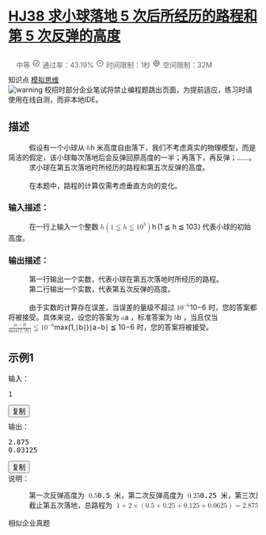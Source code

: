 # [HJ38 求小球落地 5 次后所经历的路程和第 5 次反弹的高度](https://www.nowcoder.com/practice/2f6f9339d151410583459847ecc98446?tpId=37&rp=1&sourceUrl=%2Fexam%2Foj%2Fta%3FtpId%3D37&difficulty=&judgeStatus=&tags=&title=&gioEnter=menu)

<div data-v-202c66ab="" data-v-0c67aeba="" class="content-wrapper"><div data-v-0c67aeba="" data-v-202c66ab="" class="flex-row flex-none" style="padding: 10px 16px; color: rgb(102, 102, 102);"><div data-v-0c67aeba="" data-v-202c66ab="" class="flex-auto fs-xs"><span data-v-0c67aeba="" data-v-202c66ab="" class="difficulty-level mr-3 level_3">中等</span> <span data-v-0c67aeba="" data-v-202c66ab="" class="mr-3"><span data-v-79ba69ea="" data-v-0c67aeba="" tagtype="span" class="ncicon  ncicon-bleed" aria-label="Success" data-v-202c66ab=""><svg data-v-79ba69ea="" focusable="false" viewBox="0 0 1024 1024" fill="currentColor" width="1.2em" height="1.2em" aria-hidden="true"><path d="M512 921.6c-226.22 0-409.6-183.39-409.6-409.6 0-226.22 183.38-409.6 409.6-409.6 226.21 0 409.6 183.38 409.6 409.6-.25 226.11-183.49 409.35-409.6 409.6zm-.66-81.92h.66c180.9-.18 327.44-146.94 327.35-327.84-.09-180.91-146.77-327.52-327.68-327.52-180.9 0-327.59 146.6-327.68 327.52-.09 180.9 146.45 327.66 327.35 327.84zM430.08 716.8 266.24 552.96l57.75-57.75 106.09 105.67 269.93-269.92 57.75 58.16L430.08 716.8z"></path></svg></span> 通过率：43.19%</span> <span data-v-0c67aeba="" data-v-202c66ab="" class="mr-3"><span data-v-79ba69ea="" data-v-0c67aeba="" tagtype="span" class="ncicon el-tooltip  ncicon-bleed" aria-label="Time" data-v-202c66ab="" aria-describedby="el-tooltip-4319" tabindex="0"><svg data-v-79ba69ea="" focusable="false" viewBox="0 0 1025 1024" fill="currentColor" width="1.2em" height="1.2em" aria-hidden="true"><path d="M512 921.6c-226.22 0-409.6-183.39-409.6-409.6 0-226.22 183.38-409.6 409.6-409.6 226.21 0 409.6 183.38 409.6 409.6-.25 226.11-183.49 409.35-409.6 409.6zm0-737.28c-180.97 0-327.68 146.7-327.68 327.68 0 180.97 146.7 327.68 327.68 327.68 180.97 0 327.68-146.7 327.68-327.68-.2-180.89-146.8-327.48-327.68-327.68zm204.8 368.64H471.04V307.2h81.92v163.84H716.8v81.92z" transform="translate(1)"></path></svg></span>
                            时间限制：1秒
                        </span> <span data-v-0c67aeba="" data-v-202c66ab=""><span data-v-79ba69ea="" data-v-0c67aeba="" tagtype="span" class="ncicon el-tooltip  ncicon-bleed" aria-label="Memory" data-v-202c66ab="" aria-describedby="el-tooltip-1075" tabindex="0"><svg data-v-79ba69ea="" focusable="false" viewBox="0 0 1025 1024" fill="currentColor" width="1.2em" height="1.2em" aria-hidden="true"><path d="M448.98 92.52V92.67l.37 40.46v62.75h125.5V92.52h81.22v103.36h33.12c76.08 0 137.9 61.05 139.12 136.84l.02 2.3v33.12h103.36v80.84l-40.6.37h-62.76v91.05h103.36v81.21H828.33v67.58c0 76.08-61.06 137.9-136.84 139.12l-2.3.02h-33.12v103.36h-80.84l-.37-40.6v-62.76H449.25l-.27 103.36h-80.84V828.33h-33.12c-76.08 0-137.9-61.06-139.12-136.84l-.02-2.3v-67.58H92.52v-80.83l40.6-.38h62.76v-91.15l-103.36-.27v-80.47l40.6-.37h62.76v-33.12c0-76.08 61.05-137.9 136.84-139.12l2.3-.02h33.12V92.52h80.84zM689.2 277.1H335.02c-32 0-57.93 25.93-57.93 57.93v354.17c0 32 25.93 57.93 57.93 57.93h354.17c32 0 57.93-25.94 57.93-57.93V335.02c0-32-25.94-57.93-57.93-57.93zm-73.73 91.05a40.6 40.6 0 0 1 40.6 40.6v206.72a40.6 40.6 0 0 1-40.6 40.6H408.75a40.6 40.6 0 0 1-40.6-40.6V408.75a40.6 40.6 0 0 1 40.6-40.6zm-40.6 81.16H449.3v125.55h125.55V449.3z" transform="translate(1)"></path></svg></span>
                            空间限制：32M
                        </span></div></div> <div data-v-0c67aeba="" data-v-202c66ab="" class="knowledge-points flex-none"><span data-v-0c67aeba="" data-v-202c66ab="">知识点</span> <a data-v-0c67aeba="" data-v-202c66ab="" href="/exam/oj/ta?tpId=37?tag=595" target="_blank">模拟</a><a data-v-0c67aeba="" data-v-202c66ab="" href="/exam/oj/ta?tpId=37?tag=5048" target="_blank">思维</a></div> <div data-v-202c66ab="" class="question-warning"><img data-v-202c66ab="" src="//static.nowcoder.com/fe/file/images/web/ta/warning.png" alt="warning">
        校招时部分企业笔试将禁止编程题跳出页面，为提前适应，练习时请使用在线自测，而非本地IDE。
    </div> <div data-v-202c66ab=""><div data-v-202c66ab="" class="section-box" style="margin-bottom: 32px;"><h2 data-v-202c66ab="" class="section-title">描述</h2> <div data-v-202c66ab="" class="section-content describe-table"><span class="katex"><span class="katex-mathml"><math><semantics><mrow><mspace width="1.5em"></mspace></mrow><annotation encoding="application/x-tex">\hspace{15pt}</annotation></semantics></math></span><span class="katex-html" aria-hidden="true"><span class="base"><span class="strut" style="height:0em;vertical-align:0em;"></span><span class="mspace" style="margin-right:1.5em;"></span></span></span></span>假设有一个小球从 <span class="katex"><span class="katex-mathml"><math><semantics><mrow><mi>h</mi></mrow><annotation encoding="application/x-tex">h</annotation></semantics></math></span><span class="katex-html" aria-hidden="true"><span class="base"><span class="strut" style="height:0.69444em;vertical-align:0em;"></span><span class="mord mathdefault">h</span></span></span></span> 米高度自由落下，我们不考虑真实的物理模型，而是简洁的假定，该小球每次落地后会反弹回原高度的一半；再落下，再反弹；……。<br>
<span class="katex"><span class="katex-mathml"><math><semantics><mrow><mspace width="1.5em"></mspace></mrow><annotation encoding="application/x-tex">\hspace{15pt}</annotation></semantics></math></span><span class="katex-html" aria-hidden="true"><span class="base"><span class="strut" style="height:0em;vertical-align:0em;"></span><span class="mspace" style="margin-right:1.5em;"></span></span></span></span>求小球在第五次落地时所经历的路程和第五次反弹的高度。<br>
<br>
<span class="katex"><span class="katex-mathml"><math><semantics><mrow><mspace width="1.5em"></mspace></mrow><annotation encoding="application/x-tex">\hspace{15pt}</annotation></semantics></math></span><span class="katex-html" aria-hidden="true"><span class="base"><span class="strut" style="height:0em;vertical-align:0em;"></span><span class="mspace" style="margin-right:1.5em;"></span></span></span></span>在本题中，路程的计算仅需考虑垂直方向的变化。</div> <h3 data-v-202c66ab="" class="section-sub-title">输入描述：</h3> <div data-v-202c66ab="" class="section-content"><span class="katex"><span class="katex-mathml"><math><semantics><mrow><mspace width="1.5em"></mspace></mrow><annotation encoding="application/x-tex">\hspace{15pt}</annotation></semantics></math></span><span class="katex-html" aria-hidden="true"><span class="base"><span class="strut" style="height:0em;vertical-align:0em;"></span><span class="mspace" style="margin-right:1.5em;"></span></span></span></span>在一行上输入一个整数 <span class="katex"><span class="katex-mathml"><math><semantics><mrow><mi>h</mi><mrow><mo fence="true">(</mo><mn>1</mn><mo>≦</mo><mi>h</mi><mo>≦</mo><mn>1</mn><msup><mn>0</mn><mn>3</mn></msup><mo fence="true">)</mo></mrow></mrow><annotation encoding="application/x-tex">h \left(1 \leqq h \leqq 10^3\right)</annotation></semantics></math></span><span class="katex-html" aria-hidden="true"><span class="base"><span class="strut" style="height:1.20001em;vertical-align:-0.35001em;"></span><span class="mord mathdefault">h</span><span class="mspace" style="margin-right:0.16666666666666666em;"></span><span class="minner"><span class="mopen delimcenter" style="top:0em;"><span class="delimsizing size1">(</span></span><span class="mord">1</span><span class="mspace" style="margin-right:0.2777777777777778em;"></span><span class="mrel amsrm">≦</span><span class="mspace" style="margin-right:0.2777777777777778em;"></span><span class="mord mathdefault">h</span><span class="mspace" style="margin-right:0.2777777777777778em;"></span><span class="mrel amsrm">≦</span><span class="mspace" style="margin-right:0.2777777777777778em;"></span><span class="mord">1</span><span class="mord"><span class="mord">0</span><span class="msupsub"><span class="vlist-t"><span class="vlist-r"><span class="vlist" style="height:0.8141079999999999em;"><span style="top:-3.063em;margin-right:0.05em;"><span class="pstrut" style="height:2.7em;"></span><span class="sizing reset-size6 size3 mtight"><span class="mord mtight">3</span></span></span></span></span></span></span></span><span class="mclose delimcenter" style="top:0em;"><span class="delimsizing size1">)</span></span></span></span></span></span> 代表小球的初始高度。</div> <h3 data-v-202c66ab="" class="section-sub-title">输出描述：</h3> <div data-v-202c66ab="" class="section-content"><span class="katex"><span class="katex-mathml"><math><semantics><mrow><mspace width="1.5em"></mspace></mrow><annotation encoding="application/x-tex">\hspace{15pt}</annotation></semantics></math></span><span class="katex-html" aria-hidden="true"><span class="base"><span class="strut" style="height:0em;vertical-align:0em;"></span><span class="mspace" style="margin-right:1.5em;"></span></span></span></span>第一行输出一个实数，代表小球在第五次落地时所经历的路程。<br><span class="katex"><span class="katex-mathml"><math><semantics><mrow><mspace width="1.5em"></mspace></mrow><annotation encoding="application/x-tex">\hspace{15pt}</annotation></semantics></math></span><span class="katex-html" aria-hidden="true"><span class="base"><span class="strut" style="height:0em;vertical-align:0em;"></span><span class="mspace" style="margin-right:1.5em;"></span></span></span></span>第二行输出一个实数，代表第五次反弹的高度。<br><br><span class="katex"><span class="katex-mathml"><math><semantics><mrow><mspace width="1.5em"></mspace></mrow><annotation encoding="application/x-tex">\hspace{15pt}</annotation></semantics></math></span><span class="katex-html" aria-hidden="true"><span class="base"><span class="strut" style="height:0em;vertical-align:0em;"></span><span class="mspace" style="margin-right:1.5em;"></span></span></span></span>由于实数的计算存在误差，当误差的量级不超过 <span class="katex"><span class="katex-mathml"><math><semantics><mrow><mn>1</mn><msup><mn>0</mn><mrow><mo>−</mo><mn>6</mn></mrow></msup></mrow><annotation encoding="application/x-tex">10^{-6}</annotation></semantics></math></span><span class="katex-html" aria-hidden="true"><span class="base"><span class="strut" style="height:0.8141079999999999em;vertical-align:0em;"></span><span class="mord">1</span><span class="mord"><span class="mord">0</span><span class="msupsub"><span class="vlist-t"><span class="vlist-r"><span class="vlist" style="height:0.8141079999999999em;"><span style="top:-3.063em;margin-right:0.05em;"><span class="pstrut" style="height:2.7em;"></span><span class="sizing reset-size6 size3 mtight"><span class="mord mtight"><span class="mord mtight">−</span><span class="mord mtight">6</span></span></span></span></span></span></span></span></span></span></span></span> 时，您的答案都将被接受。具体来说，设您的答案为 <span class="katex"><span class="katex-mathml"><math><semantics><mrow><mi>a</mi></mrow><annotation encoding="application/x-tex">a</annotation></semantics></math></span><span class="katex-html" aria-hidden="true"><span class="base"><span class="strut" style="height:0.43056em;vertical-align:0em;"></span><span class="mord mathdefault">a</span></span></span></span> ，标准答案为 <span class="katex"><span class="katex-mathml"><math><semantics><mrow><mi>b</mi></mrow><annotation encoding="application/x-tex">b</annotation></semantics></math></span><span class="katex-html" aria-hidden="true"><span class="base"><span class="strut" style="height:0.69444em;vertical-align:0em;"></span><span class="mord mathdefault">b</span></span></span></span> ，当且仅当 <span class="katex"><span class="katex-mathml"><math><semantics><mrow><mfrac><mrow><mi mathvariant="normal">∣</mi><mi>a</mi><mo>−</mo><mi>b</mi><mi mathvariant="normal">∣</mi></mrow><mrow><mi>max</mi><mo>⁡</mo><mo stretchy="false">(</mo><mn>1</mn><mo separator="true">,</mo><mi mathvariant="normal">∣</mi><mi>b</mi><mi mathvariant="normal">∣</mi><mo stretchy="false">)</mo></mrow></mfrac><mo>≦</mo><mn>1</mn><msup><mn>0</mn><mrow><mo>−</mo><mn>6</mn></mrow></msup></mrow><annotation encoding="application/x-tex">\frac{|a-b|}{\max(1,|b|)}\leqq 10^{-6}</annotation></semantics></math></span><span class="katex-html" aria-hidden="true"><span class="base"><span class="strut" style="height:1.53em;vertical-align:-0.52em;"></span><span class="mord"><span class="mopen nulldelimiter"></span><span class="mfrac"><span class="vlist-t vlist-t2"><span class="vlist-r"><span class="vlist" style="height:1.01em;"><span style="top:-2.655em;"><span class="pstrut" style="height:3em;"></span><span class="sizing reset-size6 size3 mtight"><span class="mord mtight"><span class="mop mtight">max</span><span class="mopen mtight">(</span><span class="mord mtight">1</span><span class="mpunct mtight">,</span><span class="mord mtight">∣</span><span class="mord mathdefault mtight">b</span><span class="mord mtight">∣</span><span class="mclose mtight">)</span></span></span></span><span style="top:-3.23em;"><span class="pstrut" style="height:3em;"></span><span class="frac-line" style="border-bottom-width:0.04em;"></span></span><span style="top:-3.485em;"><span class="pstrut" style="height:3em;"></span><span class="sizing reset-size6 size3 mtight"><span class="mord mtight"><span class="mord mtight">∣</span><span class="mord mathdefault mtight">a</span><span class="mbin mtight">−</span><span class="mord mathdefault mtight">b</span><span class="mord mtight">∣</span></span></span></span></span><span class="vlist-s">​</span></span><span class="vlist-r"><span class="vlist" style="height:0.52em;"><span></span></span></span></span></span><span class="mclose nulldelimiter"></span></span><span class="mspace" style="margin-right:0.2777777777777778em;"></span><span class="mrel amsrm">≦</span><span class="mspace" style="margin-right:0.2777777777777778em;"></span></span><span class="base"><span class="strut" style="height:0.8141079999999999em;vertical-align:0em;"></span><span class="mord">1</span><span class="mord"><span class="mord">0</span><span class="msupsub"><span class="vlist-t"><span class="vlist-r"><span class="vlist" style="height:0.8141079999999999em;"><span style="top:-3.063em;margin-right:0.05em;"><span class="pstrut" style="height:2.7em;"></span><span class="sizing reset-size6 size3 mtight"><span class="mord mtight"><span class="mord mtight">−</span><span class="mord mtight">6</span></span></span></span></span></span></span></span></span></span></span></span> 时，您的答案将被接受。</div></div> <div data-v-202c66ab="" class="section-box"><h2 data-v-202c66ab="" class="section-title">示例1</h2> <div data-v-202c66ab="" class="question-sample section-content"><div data-v-202c66ab="" class="sample-item flex-row"><span data-v-202c66ab="" class="flex-none acm">输入：</span> <pre data-v-202c66ab="">1</pre> <button data-v-202c66ab="" class="btn-copy flex-none">复制</button></div> <div data-v-202c66ab="" class="sample-item flex-between" style="margin-top: 8px;"><span data-v-202c66ab="" class="flex-none acm">输出：</span> <pre data-v-202c66ab="">2.875
0.03125</pre> <button data-v-202c66ab="" class="btn-copy flex-none">复制</button></div> <div data-v-202c66ab="" class="sample-caption section-content flex-row"><span data-v-202c66ab="" class="flex-none acm">说明：</span> <pre data-v-202c66ab=""><span class="katex"><span class="katex-mathml"><math><semantics><mrow><mspace width="1.5em"></mspace></mrow><annotation encoding="application/x-tex">\hspace{15pt}</annotation></semantics></math></span><span class="katex-html" aria-hidden="true"><span class="base"><span class="strut" style="height:0em;vertical-align:0em;"></span><span class="mspace" style="margin-right:1.5em;"></span></span></span></span>第一次反弹高度为 <span class="katex"><span class="katex-mathml"><math><semantics><mrow><mn>0.5</mn></mrow><annotation encoding="application/x-tex">0.5</annotation></semantics></math></span><span class="katex-html" aria-hidden="true"><span class="base"><span class="strut" style="height:0.64444em;vertical-align:0em;"></span><span class="mord">0</span><span class="mord">.</span><span class="mord">5</span></span></span></span> 米，第二次反弹高度为 <span class="katex"><span class="katex-mathml"><math><semantics><mrow><mn>0.25</mn></mrow><annotation encoding="application/x-tex">0.25</annotation></semantics></math></span><span class="katex-html" aria-hidden="true"><span class="base"><span class="strut" style="height:0.64444em;vertical-align:0em;"></span><span class="mord">0</span><span class="mord">.</span><span class="mord">2</span><span class="mord">5</span></span></span></span> 米，第三次反弹高度为 <span class="katex"><span class="katex-mathml"><math><semantics><mrow><mn>0.125</mn></mrow><annotation encoding="application/x-tex">0.125</annotation></semantics></math></span><span class="katex-html" aria-hidden="true"><span class="base"><span class="strut" style="height:0.64444em;vertical-align:0em;"></span><span class="mord">0</span><span class="mord">.</span><span class="mord">1</span><span class="mord">2</span><span class="mord">5</span></span></span></span> 米，第四次反弹高度为 <span class="katex"><span class="katex-mathml"><math><semantics><mrow><mn>0.0625</mn></mrow><annotation encoding="application/x-tex">0.0625</annotation></semantics></math></span><span class="katex-html" aria-hidden="true"><span class="base"><span class="strut" style="height:0.64444em;vertical-align:0em;"></span><span class="mord">0</span><span class="mord">.</span><span class="mord">0</span><span class="mord">6</span><span class="mord">2</span><span class="mord">5</span></span></span></span> 米，第五次反弹高度为 <span class="katex"><span class="katex-mathml"><math><semantics><mrow><mn>0.03125</mn></mrow><annotation encoding="application/x-tex">0.03125</annotation></semantics></math></span><span class="katex-html" aria-hidden="true"><span class="base"><span class="strut" style="height:0.64444em;vertical-align:0em;"></span><span class="mord">0</span><span class="mord">.</span><span class="mord">0</span><span class="mord">3</span><span class="mord">1</span><span class="mord">2</span><span class="mord">5</span></span></span></span> 米。<br><span class="katex"><span class="katex-mathml"><math><semantics><mrow><mspace width="1.5em"></mspace></mrow><annotation encoding="application/x-tex">\hspace{15pt}</annotation></semantics></math></span><span class="katex-html" aria-hidden="true"><span class="base"><span class="strut" style="height:0em;vertical-align:0em;"></span><span class="mspace" style="margin-right:1.5em;"></span></span></span></span>截止第五次落地，总路程为 <span class="katex"><span class="katex-mathml"><math><semantics><mrow><mn>1</mn><mo>+</mo><mn>2</mn><mo>×</mo><mrow><mo fence="true">(</mo><mn>0.5</mn><mo>+</mo><mn>0.25</mn><mo>+</mo><mn>0.125</mn><mo>+</mo><mn>0.0625</mn><mo fence="true">)</mo></mrow><mo>=</mo><mn>2.875</mn></mrow><annotation encoding="application/x-tex">1 + 2 \times \left(0.5 + 0.25 + 0.125 + 0.0625\right) = 2.875</annotation></semantics></math></span><span class="katex-html" aria-hidden="true"><span class="base"><span class="strut" style="height:0.72777em;vertical-align:-0.08333em;"></span><span class="mord">1</span><span class="mspace" style="margin-right:0.2222222222222222em;"></span><span class="mbin">+</span><span class="mspace" style="margin-right:0.2222222222222222em;"></span></span><span class="base"><span class="strut" style="height:0.72777em;vertical-align:-0.08333em;"></span><span class="mord">2</span><span class="mspace" style="margin-right:0.2222222222222222em;"></span><span class="mbin">×</span><span class="mspace" style="margin-right:0.2222222222222222em;"></span></span><span class="base"><span class="strut" style="height:1em;vertical-align:-0.25em;"></span><span class="minner"><span class="mopen delimcenter" style="top:0em;">(</span><span class="mord">0</span><span class="mord">.</span><span class="mord">5</span><span class="mspace" style="margin-right:0.2222222222222222em;"></span><span class="mbin">+</span><span class="mspace" style="margin-right:0.2222222222222222em;"></span><span class="mord">0</span><span class="mord">.</span><span class="mord">2</span><span class="mord">5</span><span class="mspace" style="margin-right:0.2222222222222222em;"></span><span class="mbin">+</span><span class="mspace" style="margin-right:0.2222222222222222em;"></span><span class="mord">0</span><span class="mord">.</span><span class="mord">1</span><span class="mord">2</span><span class="mord">5</span><span class="mspace" style="margin-right:0.2222222222222222em;"></span><span class="mbin">+</span><span class="mspace" style="margin-right:0.2222222222222222em;"></span><span class="mord">0</span><span class="mord">.</span><span class="mord">0</span><span class="mord">6</span><span class="mord">2</span><span class="mord">5</span><span class="mclose delimcenter" style="top:0em;">)</span></span><span class="mspace" style="margin-right:0.2777777777777778em;"></span><span class="mrel">=</span><span class="mspace" style="margin-right:0.2777777777777778em;"></span></span><span class="base"><span class="strut" style="height:0.64444em;vertical-align:0em;"></span><span class="mord">2</span><span class="mord">.</span><span class="mord">8</span><span class="mord">7</span><span class="mord">5</span></span></span></span> 米。</pre></div></div></div> <!----> <!----></div> <div data-v-d1109ad4="" data-v-202c66ab="" role="tablist" aria-multiselectable="true" class="el-collapse" style="margin-top: 16px;"><!----> <!----> <div data-v-d1109ad4="" class="el-collapse-item"><div role="tab" aria-controls="el-collapse-content-3160" aria-describedby="el-collapse-content-3160"><div role="button" id="el-collapse-head-3160" tabindex="0" class="el-collapse-item__header"><!---->相似企业真题<i class="el-collapse-item__arrow el-icon-arrow-right"></i></div></div><div role="tabpanel" aria-hidden="true" aria-labelledby="el-collapse-head-3160" id="el-collapse-content-3160" class="el-collapse-item__wrap" style="display: none;"><div class="el-collapse-item__content"><div data-v-d1109ad4="" class="rec-job-bd"><!----> <div data-v-21b80d38="" data-v-d1109ad4="" class="container"><div data-v-21b80d38="" class="el-table el-table--fit el-table--scrollable-x el-table--enable-row-hover el-table--enable-row-transition" fixed=""><div class="hidden-columns"><div data-v-21b80d38=""></div> <div data-v-21b80d38=""></div> <div data-v-21b80d38=""></div></div><div class="el-table__header-wrapper"><table cellspacing="0" cellpadding="0" border="0" class="el-table__header" style="width: 220px;"><colgroup><col name="el-table_1_column_1" width="80"><col name="el-table_1_column_2" width="80"><col name="el-table_1_column_3" width="60"></colgroup><thead class=""><tr class="head-row"><th colspan="1" rowspan="1" class="el-table_1_column_1     is-leaf"><div class="cell"><span data-v-21b80d38="" class="question-title">题名</span></div></th><th colspan="1" rowspan="1" class="el-table_1_column_2     is-leaf"><div class="cell"><span data-v-21b80d38="">试卷</span></div></th><th colspan="1" rowspan="1" class="el-table_1_column_3     is-leaf"><div class="cell"><span data-v-21b80d38="">难度</span></div></th></tr></thead></table></div><div class="el-table__body-wrapper is-scrolling-left"><table cellspacing="0" cellpadding="0" border="0" class="el-table__body" style="width: 220px;"><colgroup><col name="el-table_1_column_1" width="80"><col name="el-table_1_column_2" width="80"><col name="el-table_1_column_3" width="60"></colgroup><tbody><tr class="el-table__row"><td rowspan="1" colspan="1" class="el-table_1_column_1  "><div class="cell el-tooltip" style="width: 78px;"><span data-v-21b80d38="" class="question-title">操作序列</span></div></td><td rowspan="1" colspan="1" class="el-table_1_column_2  "><div class="cell"><div data-v-21b80d38="" class="paper-name-container flex-row"><span data-v-21b80d38="" class="flex-auto hide-txt">网易2018校招深度学习算法工程师笔试卷</span> <button data-v-21b80d38="" class="check-page flex-none">查看试卷</button></div></div></td><td rowspan="1" colspan="1" class="el-table_1_column_3  "><div class="cell el-tooltip" style="width: 58px;"><span data-v-21b80d38="" class="difficulty-level level_5">困难</span></div></td></tr><tr class="el-table__row"><td rowspan="1" colspan="1" class="el-table_1_column_1  "><div class="cell el-tooltip" style="width: 78px;"><span data-v-21b80d38="" class="question-title">区间表达</span></div></td><td rowspan="1" colspan="1" class="el-table_1_column_2  "><div class="cell"><div data-v-21b80d38="" class="paper-name-container flex-row"><span data-v-21b80d38="" class="flex-auto hide-txt">爱奇艺2018秋季校招Android工程师（第三场）</span> <button data-v-21b80d38="" class="check-page flex-none">查看试卷</button></div></div></td><td rowspan="1" colspan="1" class="el-table_1_column_3  "><div class="cell el-tooltip" style="width: 58px;"><span data-v-21b80d38="" class="difficulty-level level_2">简单</span></div></td></tr><tr class="el-table__row"><td rowspan="1" colspan="1" class="el-table_1_column_1  "><div class="cell el-tooltip" style="width: 78px;"><span data-v-21b80d38="" class="question-title">字符串中找出连续最长的数字串</span></div></td><td rowspan="1" colspan="1" class="el-table_1_column_2  "><div class="cell"><div data-v-21b80d38="" class="paper-name-container flex-row"><span data-v-21b80d38="" class="flex-auto hide-txt">好未来2017秋招笔试真题一</span> <button data-v-21b80d38="" class="check-page flex-none">查看试卷</button></div></div></td><td rowspan="1" colspan="1" class="el-table_1_column_3  "><div class="cell el-tooltip" style="width: 58px;"><span data-v-21b80d38="" class="difficulty-level level_3">中等</span></div></td></tr><tr class="el-table__row"><td rowspan="1" colspan="1" class="el-table_1_column_1  "><div class="cell el-tooltip" style="width: 78px;"><span data-v-21b80d38="" class="question-title">堆棋子</span></div></td><td rowspan="1" colspan="1" class="el-table_1_column_2  "><div class="cell"><div data-v-21b80d38="" class="paper-name-container flex-row"><span data-v-21b80d38="" class="flex-auto hide-txt">网易2018校招人工智能工程师笔试卷</span> <button data-v-21b80d38="" class="check-page flex-none">查看试卷</button></div></div></td><td rowspan="1" colspan="1" class="el-table_1_column_3  "><div class="cell el-tooltip" style="width: 58px;"><span data-v-21b80d38="" class="difficulty-level level_5">困难</span></div></td></tr><tr class="el-table__row"><td rowspan="1" colspan="1" class="el-table_1_column_1  "><div class="cell el-tooltip" style="width: 78px;"><span data-v-21b80d38="" class="question-title">独立的小易</span></div></td><td rowspan="1" colspan="1" class="el-table_1_column_2  "><div class="cell"><div data-v-21b80d38="" class="paper-name-container flex-row"><span data-v-21b80d38="" class="flex-auto hide-txt">网易2018校招语音算法工程师笔试卷</span> <button data-v-21b80d38="" class="check-page flex-none">查看试卷</button></div></div></td><td rowspan="1" colspan="1" class="el-table_1_column_3  "><div class="cell el-tooltip" style="width: 58px;"><span data-v-21b80d38="" class="difficulty-level level_3">中等</span></div></td></tr><tr class="el-table__row"><td rowspan="1" colspan="1" class="el-table_1_column_1  "><div class="cell el-tooltip" style="width: 78px;"><span data-v-21b80d38="" class="question-title">独立的小易</span></div></td><td rowspan="1" colspan="1" class="el-table_1_column_2  "><div class="cell"><div data-v-21b80d38="" class="paper-name-container flex-row"><span data-v-21b80d38="" class="flex-auto hide-txt">网易2018校招云计算存储开发工程师笔试卷</span> <button data-v-21b80d38="" class="check-page flex-none">查看试卷</button></div></div></td><td rowspan="1" colspan="1" class="el-table_1_column_3  "><div class="cell el-tooltip" style="width: 58px;"><span data-v-21b80d38="" class="difficulty-level level_2">简单</span></div></td></tr><tr class="el-table__row"><td rowspan="1" colspan="1" class="el-table_1_column_1  "><div class="cell el-tooltip" style="width: 78px;"><span data-v-21b80d38="" class="question-title">判断两个字符串是否互为逆置</span></div></td><td rowspan="1" colspan="1" class="el-table_1_column_2  "><div class="cell"><div data-v-21b80d38="" class="paper-name-container flex-row"><span data-v-21b80d38="" class="flex-auto hide-txt">欢聚时代2017校招笔试题目（iOS工程师类）C卷</span> <button data-v-21b80d38="" class="check-page flex-none">查看试卷</button></div></div></td><td rowspan="1" colspan="1" class="el-table_1_column_3  "><div class="cell el-tooltip" style="width: 58px;"><span data-v-21b80d38="" class="difficulty-level level_5">困难</span></div></td></tr><tr class="el-table__row"><td rowspan="1" colspan="1" class="el-table_1_column_1  "><div class="cell el-tooltip" style="width: 78px;"><span data-v-21b80d38="" class="question-title">牛牛找工作</span></div></td><td rowspan="1" colspan="1" class="el-table_1_column_2  "><div class="cell"><div data-v-21b80d38="" class="paper-name-container flex-row"><span data-v-21b80d38="" class="flex-auto hide-txt">网易2018实习生招聘笔试题-Java开发实习生-云音乐</span> <button data-v-21b80d38="" class="check-page flex-none">查看试卷</button></div></div></td><td rowspan="1" colspan="1" class="el-table_1_column_3  "><div class="cell el-tooltip" style="width: 58px;"><span data-v-21b80d38="" class="difficulty-level level_5">困难</span></div></td></tr><tr class="el-table__row"><td rowspan="1" colspan="1" class="el-table_1_column_1  "><div class="cell el-tooltip" style="width: 78px;"><span data-v-21b80d38="" class="question-title">堆棋子</span></div></td><td rowspan="1" colspan="1" class="el-table_1_column_2  "><div class="cell"><div data-v-21b80d38="" class="paper-name-container flex-row"><span data-v-21b80d38="" class="flex-auto hide-txt">网易2018校招深度学习算法工程师笔试卷</span> <button data-v-21b80d38="" class="check-page flex-none">查看试卷</button></div></div></td><td rowspan="1" colspan="1" class="el-table_1_column_3  "><div class="cell el-tooltip" style="width: 58px;"><span data-v-21b80d38="" class="difficulty-level level_3">中等</span></div></td></tr><tr class="el-table__row"><td rowspan="1" colspan="1" class="el-table_1_column_1  "><div class="cell el-tooltip" style="width: 78px;"><span data-v-21b80d38="" class="question-title">操作序列</span></div></td><td rowspan="1" colspan="1" class="el-table_1_column_2  "><div class="cell"><div data-v-21b80d38="" class="paper-name-container flex-row"><span data-v-21b80d38="" class="flex-auto hide-txt">网易2018校招游戏客户端开发工程师笔试卷</span> <button data-v-21b80d38="" class="check-page flex-none">查看试卷</button></div></div></td><td rowspan="1" colspan="1" class="el-table_1_column_3  "><div class="cell el-tooltip" style="width: 58px;"><span data-v-21b80d38="" class="difficulty-level level_5">困难</span></div></td></tr><!----></tbody></table><!----><!----></div><!----><!----><!----><!----><div class="el-table__column-resize-proxy" style="display: none;"></div></div></div></div></div></div></div> <!----></div></div>
